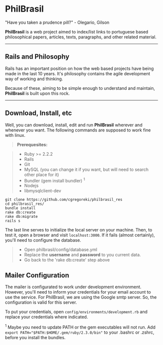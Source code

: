 PhilBrasil
===================
"Have you taken a prudence pill?" - Olegario, Gilson

**PhilBrasil** is a web project aimed to index/list links to portuguese based philosophical papers, articles, texts, paragraphs, and other related material.

----


Rails and Philosophy
------
Rails has an important position on how the web based projects have being made in the last 10 years. It's philosophy contains the agile development way of working and thinking. 

Because of these, aiming to be simple enough to understand and maintain, **PhilBrasil** is built upon this rock.

------

Download, Install, etc
-----
Well, you can download, install, edit and run **PhilBrasil** wherever and whenever you want. The following commands are supposed to work fine with linux.

> **Prerequesites:**

> - Ruby >= 2.2.2
> - Rails
> - Git
> - MySQL (you can change it if you want, but will need to search other place for it)
> - Bundler (gem install bundler) <sup>1</sup>
> - Nodejs
> - libmysqlclient-dev

```shell
git clone https://github.com/cgregoreki/philbrasil_res
cd philbrasil_res/
bundle install
rake db:create
rake db:migrate
rails s
```
The last line serves to initialize the local server on your machine. Then, to test it, open a browser and visit `localhost:3000`. If it fails (almost certainly), you'll need to configure the database.

> - Open philbrasil/config/database.yml
> - Replace the **username** and **password** to you current data.
> - Go back to the 'rake db:create' step above


Mailer Configuration
-----------

The mailer is configurated to work under development environment. However, you'll need to inform your credentials for your email account to use the service. For PhilBrasil, we are using the Google smtp server. So, the configuration is valid for this server. 

To put your credentials, open `config/environments/development.rb` and replace your credentials where indicated.


<sup>1</sup> Maybe you need to update PATH or the gem executables will not run. Add `export PATH="$PATH:$HOME/.gem/ruby/2.3.0/bin"` to your .bashrc or .zshrc, before you install the bundles.